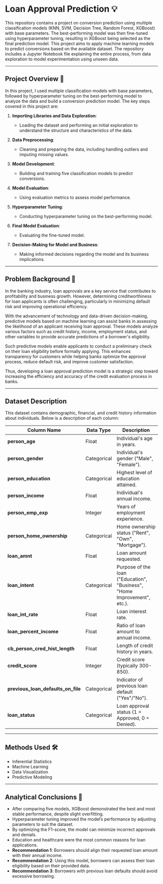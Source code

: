 # Loan Approval Prediction 💡

This repository contains a project on conversion prediction using multiple classification models (KNN, SVM, Decision Tree, Random Forest, XGBoost) with base parameters. The best-performing model was then fine-tuned using hyperparameter tuning, resulting in XGBoost being selected as the final prediction model. This project aims to apply machine learning models to predict conversions based on the available dataset. The repository includes a Jupyter Notebook file explaining the entire process, from data exploration to model experimentation using unseen data.

---
## Project Overview 📝

In this project, I used multiple classification models with base parameters, followed by hyperparameter tuning on the best-performing model to analyze the data and build a conversion prediction model. The key steps covered in this project are:

1. **Importing Libraries and Data Exploration**:
    - Loading the dataset and performing an initial exploration to understand the structure and characteristics of the data.

2. **Data Preprocessing**:
    - Cleaning and preparing the data, including handling outliers and imputing missing values.

3. **Model Development**:
    - Building and training five classification models to predict conversions.

4. **Model Evaluation**:
    - Using evaluation metrics to assess model performance.

5. **Hyperparameter Tuning**:
   - Conducting hyperparameter tuning on the best-performing model.

7. **Final Model Evaluation**:
   - Evaluating the fine-tuned model.

9. **Decision-Making for Model and Business**:
    - Making informed decisions regarding the model and its business implications.

---
## Problem Background 🧐

In the banking industry, loan approvals are a key service that contributes to profitability and business growth. However, determining creditworthiness for loan applicants is often challenging, particularly in minimizing default risk and improving operational efficiency.

With the advancement of technology and data-driven decision-making, predictive models based on machine learning can assist banks in assessing the likelihood of an applicant receiving loan approval. These models analyze various factors such as credit history, income, employment status, and other variables to provide accurate predictions of a borrower's eligibility.

Such predictive models enable applicants to conduct a preliminary check on their loan eligibility before formally applying. This enhances transparency for customers while helping banks optimize the approval process, reduce default risk, and improve customer satisfaction.

Thus, developing a loan approval prediction model is a strategic step toward increasing the efficiency and accuracy of the credit evaluation process in banks.

---
## Dataset Description

This dataset contains demographic, financial, and credit history information about individuals. Below is a description of each column:

| **Column Name**                   | **Data Type** | **Description**                                                                |
|------------------------------------|---------------|-------------------------------------------------------------------------------|
| **person_age**                    | Float         | Individual's age in years.                                                    |
| **person_gender**                 | Categorical   | Individual's gender ("Male", "Female").                                      |
| **person_education**              | Categorical   | Highest level of education attained.                                         |
| **person_income**                 | Float         | Individual's annual income.                                                  |
| **person_emp_exp**                | Integer       | Years of employment experience.                                              |
| **person_home_ownership**         | Categorical   | Home ownership status ("Rent", "Own", "Mortgage").                           |
| **loan_amnt**                     | Float         | Loan amount requested.                                                       |
| **loan_intent**                   | Categorical   | Purpose of the loan ("Education", "Business", "Home Improvement", etc.).       |
| **loan_int_rate**                 | Float         | Loan interest rate.                                                          |
| **loan_percent_income**           | Float         | Ratio of loan amount to annual income.                                      |
| **cb_person_cred_hist_length**    | Float         | Length of credit history in years.                                          |
| **credit_score**                  | Integer       | Credit score (typically 300-850).                                           |
| **previous_loan_defaults_on_file**| Categorical   | Indicator of previous loan default ("Yes"/"No").                            |
| **loan_status**                   | Categorical   | Loan approval status (1 = Approved, 0 = Denied).                            |

---
## Methods Used 🛠️

- Inferential Statistics
- Machine Learning
- Data Visualization
- Predictive Modeling

---
## Analytical Conclusions 🧠
- After comparing five models, XGBoost demonstrated the best and most stable performance, despite slight overfitting.
- Hyperparameter tuning improved the model’s performance by adjusting parameters to suit the dataset.
- By optimizing the F1-score, the model can minimize incorrect approvals and denials.
- Education and healthcare were the most common reasons for loan applications.
- **Recommendation 1**: Borrowers should align their requested loan amount with their annual income.
- **Recommendation 2**: Using this model, borrowers can assess their loan eligibility based on their provided data.
- **Recommendation 3**: Borrowers with previous loan defaults should avoid excessive borrowing.
